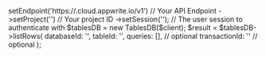 <?php

use Appwrite\Client;
use Appwrite\Services\TablesDB;

$client = (new Client())
    ->setEndpoint('https://<REGION>.cloud.appwrite.io/v1') // Your API Endpoint
    ->setProject('<YOUR_PROJECT_ID>') // Your project ID
    ->setSession(''); // The user session to authenticate with

$tablesDB = new TablesDB($client);

$result = $tablesDB->listRows(
    databaseId: '<DATABASE_ID>',
    tableId: '<TABLE_ID>',
    queries: [], // optional
    transactionId: '<TRANSACTION_ID>' // optional
);